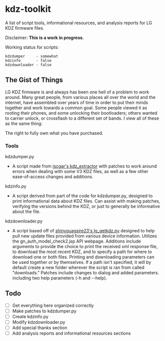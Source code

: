 # kdz-toolkit
A list of script tools, informational resources, and analysis reports for LG KDZ firmware files.


Disclaimer: **This is a work in progress.** 

Working status for scripts:
```
kdzdumper     - somewhat
kdzinfo       - false
kdzdownloader - false
```

## The Gist of Things
LG KDZ firmware is and always has been one hell of a problem to work around. Many great people, from various places all over the world and the internet, have assembled over years of time in order to put their minds together and work towards a common goal. Some people viewed it as rooting their phones, and some unlocking their bootloaders; others wanted to carrier unlock, or crossflash to a different set of bands. I view all of these as the same thing: 

The right to fully own what you have purchased.


### Tools
kdzdumper.py
- A script made from [iscgar's kdz_extractor](https://gist.github.com/iscgar/e0da0868df7b2f179b000c61f12d1a8c) with patches to work around errors when dealing with some V3 KDZ files, as well as a few other ease-of-access changes and additions.

kdzinfo.py
- A script derived from part of the code for kdzdumper.py, designed to print informational data about KDZ files. Can assist with making patches, verifying the versions behind the KDZ, or just to generally be informative about the file.

kdzdownloader.py
- A script based off of [shinyquagsire23's lg_getkdz.py](https://gist.github.com/shinyquagsire23/0d6a5119ee7fb40de2fcfb9088168d63) designed to help pull new update files provided from various device information. Utilizes the gn_auth_model_check2.jsp API webpage. Additions include arguments to provide the choice to print the received xml response file, to download the most recent KDZ, and to specify a path for where to download one or both files. Printing and downloading parameters can be used together or by themselves. If a path isn't specified, it will by default create a new folder wherever the script is ran from called "downloads." Patches include changes to dialog and added parameters. including two help parameters (-h and --help).


## Todo
- [ ] Get everything here organized correctly
- [ ] Make patches to kdzdumper.py
- [ ] Create kdzinfo.py
- [ ] Modify kdzdownloader.py
- [ ] Add special thanks section
- [ ] Add analysis reports and informational resources sections
